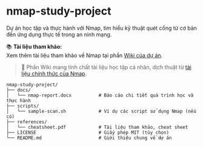 # nmap-study-project
Dự án học tập và thực hành với Nmap, tìm hiểu kỹ thuật quét cổng từ cơ bản đến ứng dụng thực tế trong an ninh mạng.

📚 **Tài liệu tham khảo:**  
Xem thêm tài liệu tham khảo về Nmap tại phần [Wiki của dự án](https://github.com/lehoangthan-cyberlab/nmap-study-project/wiki).
> 📌 Phần Wiki mang tính chất tài liệu học tập cá nhân, dịch thuật từ [tài liệu chính thức của Nmap](https://nmap.org/book/).

```
nmap-study-project/
├── docs/
│   └── nmap-report.docx          # Báo cáo chi tiết quá trình học và thực hành
├── scripts/
│   └── sample-scan.sh            # Ví dụ các script sử dụng Nmap (nếu có)
├── references/
│   └── cheatsheet.pdf            # Tài liệu tham khảo, cheat sheet
├── LICENSE                       # Giấy phép MIT (tùy chọn)
└── README.md                     # Giới thiệu chung về dự án
